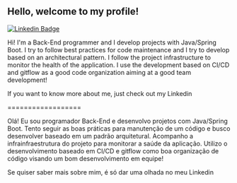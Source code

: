 ## Hello, welcome to my profile!
[![Linkedin Badge](https://img.shields.io/badge/-LinkedIn-blue?style=flat-square&logo=Linkedin&logoColor=white&link=https://www.linkedin.com/in/lucas-xavier-clain-de-abreu/)](https://www.linkedin.com/in/lucas-xavier-clain-de-abreu/) 

Hi! I'm a Back-End programmer and I develop projects with Java/Spring Boot. I try to follow best practices for code maintenance and I try to develop based on an architectural pattern. I follow the project infrastructure to monitor the health of the application. I use the development based on CI/CD and gitflow as a good code organization aiming at a good team development!
 

If you want to know more about me, just check out my Linkedin

==================

Olá! Eu sou programador Back-End e desenvolvo projetos com Java/Spring Boot. Tento seguir as boas práticas para manutenção de um código e busco desenvolver baseado em um padrão arquitetural. Acompanho a infrainfraestrutura do projeto para monitorar a saúde da aplicação. Utilizo o desenvolvimento baseado em CI/CD e gitflow como boa organização de código visando um bom desenvolvimento em equipe!
 

Se quiser saber mais sobre mim, é só dar uma olhada no meu Linkedin  




